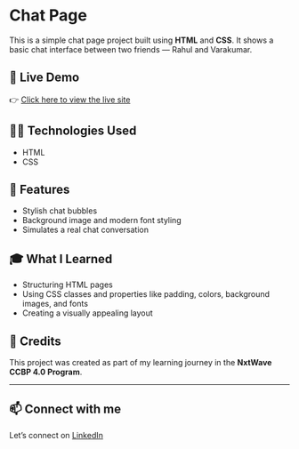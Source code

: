# Chat Page

This is a simple chat page project built using **HTML** and **CSS**. It shows a basic chat interface between two friends — Rahul and Varakumar.

## 🚀 Live Demo

👉 [Click here to view the live site](https://souravkumaryadav.github.io/chat-page/)

## 🧑‍💻 Technologies Used

- HTML
- CSS

## 📄 Features

- Stylish chat bubbles
- Background image and modern font styling
- Simulates a real chat conversation

## 🎓 What I Learned

- Structuring HTML pages
- Using CSS classes and properties like padding, colors, background images, and fonts
- Creating a visually appealing layout

## 🙌 Credits

This project was created as part of my learning journey in the **NxtWave CCBP 4.0 Program**.

---

## 📫 Connect with me

Let’s connect on [LinkedIn](https://www.linkedin.com/in/sourav-kumar-cs/)
